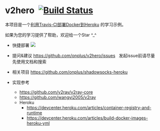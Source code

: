 # v2hero  [![Build Status](https://travis-ci.org/onplus/v2hero.svg?branch=core-3.1)](https://travis-ci.org/wertyuwgert/tytuyiuoipo)
本项目是一个[利用Travis-CI部署Docker到Heroku](https://github.com/onplus/v2hero/tree/core-3.8) 的学习示例。

如果为您的学习提供了帮助，欢迎给一个Star ^_^

* 快捷部署
   [![](https://www.herokucdn.com/deploy/button.png)](https://heroku.com/deploy?template=https://github.com/onplus/v2hero/tree/core-latest)
 
* 提问&建议
   https://github.com/onplus/v2hero/issues
   发起issue前请尽量先使用文档和搜索

* 相关项目
   https://github.com/onplus/shadowsocks-heroku

* 实现参考 
   - https://github.com/v2ray/v2ray-core
   - https://github.com/wangyi2005/v2ray
   - Heroku 
      - https://devcenter.heroku.com/articles/container-registry-and-runtime
      - https://devcenter.heroku.com/articles/build-docker-images-heroku-yml
